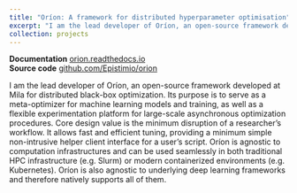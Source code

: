 ```yaml
---
title: "Oríon: A framework for distributed hyperparameter optimisation"
excerpt: "I am the lead developer of Oríon, an open-source framework developed at Mila for distributed black-box optimization. Its purpose is to serve as a meta-optimizer for machine learning models and training, as well as a flexible experimentation platform for large-scale asynchronous optimization procedures."
collection: projects
---
```


<b>Documentation</b> [orion.readthedocs.io](https://orion.readthedocs.io) <br/>
<b>Source code</b> [github.com/Epistimio/orion](https://github.com/Epistimio/orion)

I am the lead developer of Oríon, an open-source framework developed at Mila for distributed
black-box optimization. Its purpose is to serve as a meta-optimizer for machine learning models and
training, as well as a flexible experimentation platform for large-scale asynchronous optimization
procedures. Core design value is the minimum disruption of a researcher’s workflow. It allows fast
and efficient tuning, providing a minimum simple non-intrusive helper client interface for a user’s
script. Oríon is agnostic to computation infrastructures and can be used seamlessly in both
traditional HPC infrastructure (e.g. Slurm) or modern containerized environments (e.g. Kubernetes).
Oríon is also agnostic to underlying deep learning frameworks and therefore natively supports all of
them.
